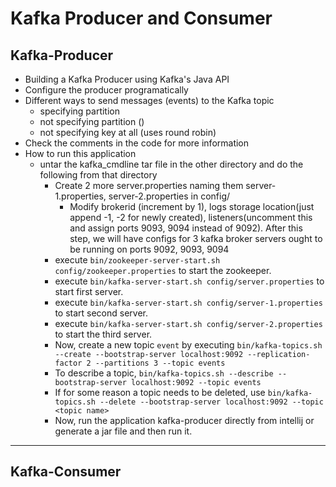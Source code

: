 

# Kafka Producer and Consumer

## Kafka-Producer
- Building a Kafka Producer using Kafka's Java API
- Configure the producer programatically
- Different ways to send messages (events) to the Kafka topic
    - specifying partition
    - not specifying partition ()
    - not specifying key at all (uses round robin)
- Check the comments in the code for more information
- How to run this application
    - untar the kafka_cmdline tar file in the other directory and do the following from that directory
        - Create 2 more server.properties naming them server-1.properties, server-2.properties in config/
            - Modify brokerid (increment by 1), logs storage location(just append -1, -2 for newly created), listeners(uncomment this and assign ports 9093, 9094 instead of 9092). After this step, we will have configs for 3 kafka broker servers ought to be running on ports 9092, 9093, 9094
        - execute `bin/zookeeper-server-start.sh config/zookeeper.properties` to start the zookeeper.
        - execute `bin/kafka-server-start.sh config/server.properties` to start first server.
        - execute `bin/kafka-server-start.sh config/server-1.properties` to start second server.
        - execute `bin/kafka-server-start.sh config/server-2.properties` to start the third server.
        - Now, create a new topic `event` by executing `bin/kafka-topics.sh --create --bootstrap-server localhost:9092 --replication-factor 2 --partitions 3 --topic events`
        - To describe a topic, `bin/kafka-topics.sh --describe --bootstrap-server localhost:9092 --topic events`
        - If for some reason a topic needs to be deleted, use `bin/kafka-topics.sh --delete --bootstrap-server localhost:9092 --topic <topic name>`
        - Now, run the application kafka-producer directly from intellij or generate a jar file and then run it.


---------
## Kafka-Consumer
